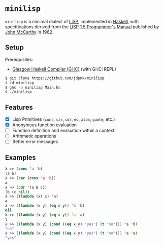 # `minilisp`

`minilisp` is a minimal dialect of [LISP](https://en.wikipedia.org/wiki/Lisp_(programming_language)), implemented in [Haskell](https://www.haskell.org/), with specifications derived from the [LISP 1.5 Programmer's Manual](http://www.softwarepreservation.org/projects/LISP/book/LISP%201.5%20Programmers%20Manual.pdf) published by [John McCarthy](https://en.wikipedia.org/wiki/John_McCarthy_(computer_scientist)) in 1962.

## Setup

Prerequisites:
- [Glasgow Haskell Compiler (GHC)](https://www.haskell.org/ghc/) (with GHCi REPL)

```sh
$ git clone https://github.com/jdpmk/minilisp
$ cd minilisp
$ ghc -o minilisp Main.hs
$ ./minilisp
```

## Features

- [X] Lisp Primitives (`cons`, `car`, `cdr`, `eq`, `atom`, `quote`, etc.)
- [X] Anonymous function evaluation
- [ ] Function definition and evaluation within a context
- [ ] Arithmetic operations
- [ ] Better error messages

## Examples

```lisp
λ >> (cons 'a 'b)
(a b)
λ >> (car (cons 'a 'b))
a
λ >> (cdr '(a b c))
(b (c nil))
λ >> ((lambda (x) x) 'a)
a
λ >> ((lambda (x y) (eq x y)) 'a 'b)
nil
λ >> ((lambda (x y) (eq x y)) 'a 'a)
t
λ >> ((lambda (x y) (cond ((eq x y) "yes") (t "no"))) 'a 'b)
"no"
λ >> ((lambda (x y) (cond ((eq x y) "yes") (t "no"))) 'a 'a)
"yes"
```

